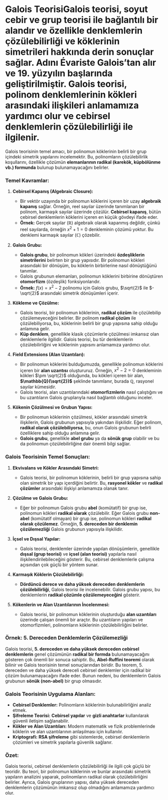 # Galois Teorisi**Galois teorisi**, soyut cebir ve grup teorisi ile bağlantılı bir alandır ve özellikle denklemlerin çözülebilirliği ve köklerinin simetrileri hakkında derin sonuçlar sağlar. Adını **Évariste Galois**’tan alır ve 19. yüzyılın başlarında geliştirilmiştir. Galois teorisi, polinom denklemlerinin kökleri arasındaki ilişkileri anlamamıza yardımcı olur ve cebirsel denklemlerin çözülebilirliği ile ilgilenir.

Galois teorisinin temel amacı, bir polinomun köklerinin belirli bir grup içindeki simetrik yapılarını incelemektir. Bu, polinomların çözülebilirlik koşullarını, özellikle çözümün **elemanlarının radikal (karekök, küpbölünme vb.) formunda** bulunup bulunamayacağını belirler.

### Temel Kavramlar:

1. **Cebirsel Kapanış (Algebraic Closure):**

   * Bir vektör uzayında bir polinomun köklerini içeren bir uzay **algebraik kapanış** sağlar. Örneğin, reel sayılar üzerinde tanımlanan bir polinom, karmaşık sayılar üzerinde çözülür. **Cebirsel kapanış**, bütün cebirsel denklemlerin köklerini içeren en küçük gövdeyi ifade eder.
   * **Örnek:** Gerçek sayılar (ℝ) algebraik olarak kapanmış değildir, çünkü reel sayılarda, örneğin $x^2 + 1 = 0$ denkleminin çözümü yoktur. Bu denklemi karmaşık sayılar ($\mathbb{C}$) çözebilir.

2. **Galois Grubu:**

   * **Galois grubu**, bir polinomun kökleri üzerindeki **özdeşliklerin simetrilerini** belirten bir grup yapısıdır. Bir polinomun kökleri arasındaki bir dönüşüm, bu köklerin birbirlerine nasıl dönüştüğünü tanımlar.
   * Galois grubunun elemanları, polinomun köklerini birbirine dönüştüren **otomorfizm** (özdeşlik) fonksiyonlarıdır.
   * **Örnek:** $f(x) = x^2 - 2$ polinomu için Galois grubu, $\sqrt{2}$ ile $-\sqrt{2}$ arasındaki simetrik dönüşümleri içerir.

3. **Kökleme ve Çözülme:**

   * Galois teorisi, bir polinomun köklerinin, **radikal çözüm** ile çözülebilip çözülemeyeceğini belirler. Bir polinom **radikal çözüm** ile çözülebiliyorsa, bu, köklerinin belirli bir grup yapısına sahip olduğu anlamına gelir.
   * **Küp denklem**, genellikle klasik çözümlerle çözülmesi imkansız olan denklemlerle ilgilidir. Galois teorisi, bu tür denklemlerin çözülebilirliğini ve köklerinin yapısını anlamamıza yardımcı olur.

4. **Field Extensions (Alan Uzantıları):**

   * Bir polinomun köklerini bulduğumuzda, genellikle polinomun köklerini içeren bir **alan uzantısı** oluştururuz. Örneğin, $x^2 - 2 = 0$ denkleminin kökleri $\pm \sqrt{2}$ olduğunda, bu kökleri içeren bir alan, **$\mathbb{Q}(\sqrt{2})$** şeklinde tanımlanır, burada **$\mathbb{Q}$**, rasyonel sayılar kümesidir.
   * Galois teorisi, alan uzantılarındaki **otomorfizmlerin** nasıl çalıştığını ve bu uzantıların Galois gruplarıyla nasıl bağlantılı olduğunu inceler.

5. **Kökenin Çözülmesi ve Grubun Yapısı:**

   * Bir polinomun köklerinin çözülmesi, kökler arasındaki simetrik ilişkilerin, Galois grubunun yapısıyla yakından ilişkilidir. Eğer polinom, **radikal olarak çözülebiliyorsa**, bu, onun Galois grubunun belirli özelliklere sahip olduğu anlamına gelir.
   * **Galois grubu**, genellikle **abel grubu** ya da **sönük grup** olabilir ve bu da polinomun çözülebilirliğine dair önemli bilgi sağlar.

### Galois Teorisinin Temel Sonuçları:

1. **Ekvivalans ve Kökler Arasındaki Simetri:**

   * Galois teorisi, bir polinomun köklerinin, belirli bir grup yapısına sahip olan simetrik bir yapı içerdiğini belirtir. Bu, **rasyonel kökler** ve **radikal çözümler** arasındaki ilişkiyi anlamamıza olanak tanır.

2. **Çözülme ve Galois Grubu:**

   * Eğer bir polinomun Galois grubu **abel** (komütatif) bir grup ise, polinomun kökleri **radikal olarak** çözülebilir. Eğer Galois grubu **non-abel** (komütatif olmayan) bir grup ise, polinomun kökleri **radikal olarak çözülemez**. Örneğin, **5. dereceden bir denklemin çözülemezliği** Galois grubunun yapısıyla ilişkilidir.

3. **İçsel ve Dışsal Yapılar:**

   * Galois teorisi, denklemler üzerinde yapılan dönüşümlerin, genellikle **dışsal (grup teorisi)** ve **içsel (alan teorisi)** yapılarla nasıl ilişkilendirilebileceğini gösterir. Bu, cebirsel denklemlerle çalışma açısından çok güçlü bir yöntem sunar.

4. **Karmaşık Köklerin Çözülebilirliği:**

   * **Dördüncü derece ve daha yüksek dereceden denklemlerin çözülebilirliği**, Galois teorisi ile incelenebilir. Galois grubu yapısı, bu denklemlerin **radikal çözümle çözülemeyeceğini** gösterir.

5. **Kökenlerin ve Alan Uzantılarının İncelenmesi:**

   * Galois teorisi, bir polinomun köklerinin oluşturduğu **alan uzantıları** üzerinde çalışan önemli bir araçtır. Bu uzantıların yapıları ve otomorfizmleri, polinomların köklerinin çözülebilirliğini belirler.

### Örnek: 5. Dereceden Denklemlerin Çözülemezliği

Galois teorisi, **5. dereceden ve daha yüksek dereceden cebirsel denklemlerin** genel çözümünün **radikal bir formda** bulunamayacağını gösteren çok önemli bir sonuca sahiptir. Bu, **Abel-Ruffini teoremi** olarak bilinir ve Galois teorisinin temel sonuçlarından biridir. Bu teorem, 5. dereceden ve daha yüksek dereceli cebirsel denklemler için radikal bir çözüm bulunamayacağını ifade eder. Bunun nedeni, bu denklemlerin Galois grubunun **sönük (non-abel)** bir grup olmasıdır.

### Galois Teorisinin Uygulama Alanları:

* **Cebirsel Denklemler:** Polinomların köklerinin bulunabilirliğini analiz etmek.
* **Şifreleme Teorisi:** **Cebirsel yapılar** ve **gizli anahtarlar** kullanılarak güvenli iletişim sağlanabilir.
* **Kökler ve Alan Uzantıları:** Modern matematik ve fizik problemlerinde köklerin ve alan uzantılarının anlaşılması için kullanılır.
* **Kriptografi:** **RSA şifreleme** gibi sistemlerde, cebirsel denklemlerin çözümleri ve simetrik yapılarla güvenlik sağlanır.

### Özet:

Galois teorisi, cebirsel denklemlerin çözülebilirliği ile ilgili çok güçlü bir teoridir. Bu teori, bir polinomun köklerinin ve bunlar arasındaki simetrik yapıların analizini yaparak, polinomların radikal olarak çözülebilirliğini belirler. Ayrıca, Galois gruplarının yapısı, daha yüksek dereceden denklemlerin çözümünün imkansız olup olmadığını anlamamıza yardımcı olur.
